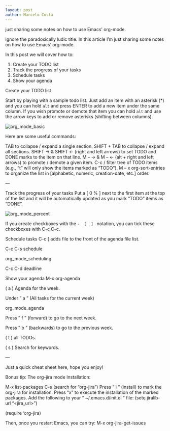 ```yaml
---
layout: post
author: Marcelo Costa
---
```

just sharing some notes on how to use Emacs’ org-mode.

Ignore the paradoxically ludic title. In this article I’m just sharing some notes on how to use Emacs’ org-mode.

In this post we will cover how to:

1. Create your TODO list
2. Track the progress of your tasks
3. Schedule tasks
4. Show your agenda

Create your TODO list

Start by playing with a sample todo list. Just add an item with an asterisk (*) and you can hold ​`​alt` and press ENTER to add a new item under the same column. If you wish promote or demote that item you can hold `alt` and use the arrow keys to add or remove asterisks (shifting between columns).

![org_mode_basic](https://themarcelor.github.com/blog/assets/img/org_mode_basic.png)

Here are some useful commands:

TAB to collapse / expand a single section.
SHIFT + TAB to collapse / expand all sections.
SHIFT → & SHIFT ← (right and left arrows) to set TODO and DONE marks to the item on that line.
M – → & M – ← (alt + right and left arrows) to promote / demote a given item.
C-c /      filter tree of TODO items (e.g., “t” will only show the items marked as “TODO”).
M – x org-sort-entries to organize the list in [alphabetic, numeric, creation-date, etc.] order.

—

Track the progress of your tasks
Put a [ 0 % ] next to the first item at the top of the list and it will be automatically updated as you mark “TODO” items as “DONE”.

![org_mode_percent](https://themarcelor.github.com/blog/assets/img/org_mode_percent.png)

If you create checkboxes with the `-  [  ] ` notation, you can tick these checkboxes with C-c C-c.

Schedule tasks
C-c [   adds file to the front of the agenda file list.

C-c C-s    schedule

org_mode_scheduling

C-c C-d    deadline

Show your agenda
M-x org-agenda

( a )  Agenda for the week.

Under ” a ” (All tasks for the current week)

org_mode_agenda

Press ” f ” (forward) to go to the next week.

Press ” b ” (backwards) to go to the previous week.

( t )   all TODOs.

( s )  Search for keywords.

—

Just a quick cheat sheet here, hope you enjoy!

Bonus tip: The org-jira mode
Installation:

M-x list-packages
C-s   (search for “org-jira”)
Press ” i ” (install) to mark the org-jira  for installation.
Press “x” to execute the installation of the marked packages.
Add the following to your ” ~/.emacs.d/init.el ” file:
(setq jiralib-url “<jira_url>”)

(require ‘org-jira)

Then, once you restart Emacs, you can try:
M-x org-jira-get-issues

